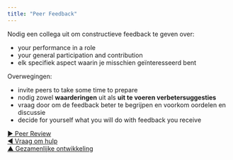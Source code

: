 ```yaml
---
title: "Peer Feedback"
---
```



Nodig een collega uit om constructieve feedback te geven over:

- your performance in a role
- your general participation and contribution
- elk specifiek aspect waarin je misschien geïnteresseerd bent

Overwegingen:

- invite peers to take some time to prepare
- nodig zowel **waarderingen** uit als **uit te voeren verbetersuggesties**
- vraag door om de feedback beter te begrijpen en voorkom oordelen en discussie
- decide for yourself what you will do with feedback you receive

[&#9654; Peer Review](peer-review.html)<br/>[&#9664; Vraag om hulp](ask-for-help.html)<br/>[&#9650; Gezamenlijke ontwikkeling](peer-development.html)

